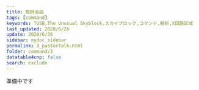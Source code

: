 ```yaml
---
title: 牧師会話
tags: [command]
keywords: TUSB,The Unusual Skyblock,スカイブロック,コマンド,解析,X回路区域
last_updated: 2020/6/26
update: 2020/6/26
sidebar: mydoc_sidebar
permalink: 3_pastorTalk.html
folder: command/3
datatable4cnp: false
search: exclude
---
```


準備中です
